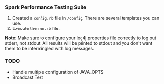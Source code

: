 ### Spark Performance Testing Suite

1. Created a `config.rb` file in `/config`. There are several templates you can use.
2. Execute the `run.rb` file.

**Note**: Make sure to configure your log4j.properties file correctly to log out stderr, not stdout. All results will be printed to stdout and you don't want them to be intermingled with log messages.

### TODO
- Handle multiple configuration of JAVA_OPTS
- Broadcast Test
